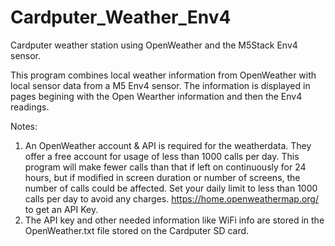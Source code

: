 # Cardputer_Weather_Env4
Cardputer weather station using OpenWeather and the M5Stack Env4 sensor.

This program combines local weather information from OpenWeather with local sensor data from a M5 Env4 sensor. The information is displayed in pages begining with the Open Wearther information and then the Env4 readings.

Notes:
1) An OpenWeather account & API is required for the weatherdata. They offer a free account for usage of less than 1000 calls per day. This program will make fewer calls than that if left on continuously for 24 hours, but if modified in screen duration or number of screens, the number of calls could be affected. Set your daily limit to less than 1000 calls per day to avoid any charges. https://home.openweathermap.org/ to get an API Key.
2) The API key and other needed information like WiFi info are stored in the OpenWeather.txt file stored on the Cardputer SD card.
